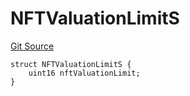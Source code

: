 # NFTValuationLimitS
[Git Source](https://github.com/thrackle-io/tron/blob/90c179d4a2d3d05eb80cb7a50ea4891339d7488e/src/client/token/handler/diamond/RuleStorage.sol)


```solidity
struct NFTValuationLimitS {
    uint16 nftValuationLimit;
}
```


